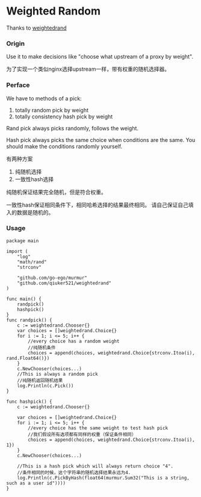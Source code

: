 # Weighted Random

Thanks to [weightedrand](https://github.com/mroth/weightedrand)

### Origin

Use it to make decisions like "choose what upstream of a proxy by weight".

为了实现一个类似nginx选择upstream一样，带有权重的随机选择器。

### Perface

We have to methods of a pick:

1. totally random pick by weight
2. totally consistency hash pick by weight

Rand pick always picks randomly, follows the weight.

Hash pick always picks the same choice when conditions are the same. 
You should make the conditions randomly yourself.

有两种方案

1. 纯随机选择
2. 一致性hash选择

纯随机保证结果完全随机，但是符合权重。

一致性hash保证相同条件下，相同哈希选择的结果最终相同。
请自己保证自己填入的数据是随机的。


### Usage

```
package main

import (
	"log"
	"math/rand"
	"strconv"

	"github.com/go-ego/murmur"
	"github.com/qiuker521/weightedrand"
)

func main() {
	randpick()
	hashpick()
}
func randpick() {
	c := weightedrand.Chooser{}
	var choices = []weightedrand.Choice{}
	for i := 1; i <= 5; i++ {
		//every choice has a random weight
        //纯随机条件
		choices = append(choices, weightedrand.Choice{strconv.Itoa(i), rand.Float64()})
	}
	c.NewChooser(choices...)
	//This is always a random pick
    //纯随机返回随机结果
	log.Println(c.Pick())
}

func hashpick() {
	c := weightedrand.Chooser{}

	var choices = []weightedrand.Choice{}
	for i := 1; i <= 5; i++ {
		//every choice has the same weight to test hash pick
        //我们假设所有选项都有同样的权重（保证条件相同）
		choices = append(choices, weightedrand.Choice{strconv.Itoa(i), 1})
	}
	c.NewChooser(choices...)

	//This is a hash pick which will always return choice "4".
    //条件相同的时候，这个字符串的随机选择结果永远为4.
	log.Println(c.PickByHash(float64(murmur.Sum32("This is a string, such as a user id"))))
}

```